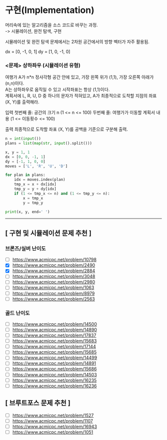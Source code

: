 # 구현(Implementation)

머리속에 있는 알고리즘을 소스 코드로 바꾸는 과정.  
-> 시뮬레이션, 완전 탐색, 구현

시뮬레이션 및 완전 탐색 문제에서는 2차원 공간에서의 방향 벡터가 자주 활용됨.

dx = [0, -1, 0, 1]
dy = [1, 0, -1, 0]

### <문제> 상하좌우 (시뮬레이션 유형)

여행가 A가 n\*n 정사각형 공간 안에 있고, 가장 왼쪽 위가 (1,1), 가장 오른쪽 아래가 (n,n)이다.  
A는 상하좌우로 움직일 수 있고 시작좌표는 항상 (1,1)이다.  
계획서에 L, R, U, D 중 하나의 문자가 적혀있고, A가 최종적으로 도착할 지점의 좌표 (X, Y)를 출력해라.

입력
첫번째 줄: 공간의 크기 n (1 <= n <= 100)
두번째 줄: 여행가가 이동할 계획서 내용 (1 <= 이동횟수 <= 100)

출력
최종적으로 도착할 좌표 (X, Y)를 공백을 기준으로 구분해 출력.

```python
n = int(input())
plans = list(map(str, input().split()))

x, y = 1, 1
dx = [0, 0, -1, 1]
dy = [-1, 1, 0, 0]
moves = ['L', 'R', 'U', 'D']

for plan in plans:
    idx = moves.index(plan)
    tmp_x = x + dx[idx]
    tmp_y = y + dy[idx]
    if (1 <= tmp_x <= n) and (1 <= tmp_y <= n):
        x = tmp_x
        y = tmp_y

print(x, y, end=' ')
```

---

## [ 구현 및 시뮬레이션 문제 추천 ]

### 브론즈/실버 난이도

- [ ] https://www.acmicpc.net/problem/10798
- [x] https://www.acmicpc.net/problem/2490
- [x] https://www.acmicpc.net/problem/2884
- [ ] https://www.acmicpc.net/problem/3048
- [ ] https://www.acmicpc.net/problem/2980
- [ ] https://www.acmicpc.net/problem/1063
- [ ] https://www.acmicpc.net/problem/8979
- [ ] https://www.acmicpc.net/problem/2563

### 골드 난이도

- [ ] https://www.acmicpc.net/problem/14500
- [ ] https://www.acmicpc.net/problem/14890
- [ ] https://www.acmicpc.net/problem/17837
- [ ] https://www.acmicpc.net/problem/15683
- [ ] https://www.acmicpc.net/problem/17144
- [ ] https://www.acmicpc.net/problem/15685
- [ ] https://www.acmicpc.net/problem/14499
- [ ] https://www.acmicpc.net/problem/14891
- [ ] https://www.acmicpc.net/problem/15686
- [ ] https://www.acmicpc.net/problem/14503
- [ ] https://www.acmicpc.net/problem/16235
- [ ] https://www.acmicpc.net/problem/16236

## [ 브루트포스 문제 추천 ]

- [ ] https://www.acmicpc.net/problem/1527
- [ ] https://www.acmicpc.net/problem/1107
- [ ] https://www.acmicpc.net/problem/16943
- [ ] https://www.acmicpc.net/problem/1051
